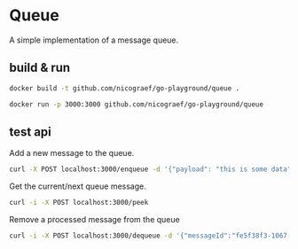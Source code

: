# Queue
A simple implementation of a message queue.

## build & run
```sh
docker build -t github.com/nicograef/go-playground/queue .

docker run -p 3000:3000 github.com/nicograef/go-playground/queue
```

## test api
Add a new message to the queue.
```sh
curl -X POST localhost:3000/enqueue -d '{"payload": "this is some data"}'
```

Get the current/next queue message.
```sh
curl -i -X POST localhost:3000/peek
```

Remove a processed message from the queue
```sh
curl -i -X POST localhost:3000/dequeue -d '{"messageId":"fe5f38f3-1067-4c9b-a542-2bf9f16ca08d"}'
```